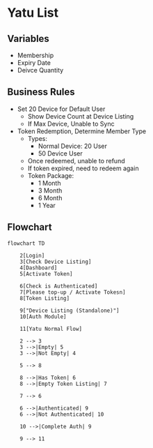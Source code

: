 
# Yatu List

## Variables

* Membership
* Expiry Date
* Deivce Quantity

## Business Rules

* Set 20 Device for Default User
  * Show Device Count at Device Listing
  * If Max Device, Unable to Sync
* Token Redemption, Determine Member Type
  * Types:
    * Normal Device: 20 User
    * 50 Device User
  * Once redeemed, unable to refund
  * If token expired, need to redeem again
  * Token Package:
    * 1 Month
    * 3 Month
    * 6 Month
    * 1 Year

## Flowchart

```mermaid
flowchart TD
    
    2[Login]
    3[Check Device Listing]
    4[Dashboard]
    5[Activate Token]

    6[Check is Authenticated]
    7[Please top-up / Activate Tokesn]
    8[Token Listing]

    9["Device Listing (Standalone)"]
    10[Auth Module]

    11[Yatu Normal Flow]

    2 --> 3
    3 -->|Empty| 5
    3 -->|Not Empty| 4

    5 --> 8

    8 -->|Has Token| 6
    8 -->|Empty Token Listing| 7

    7 --> 6

    6 -->|Authenticated| 9
    6 -->|Not Authenticated| 10

    10 -->|Complete Auth| 9

    9 --> 11

```
